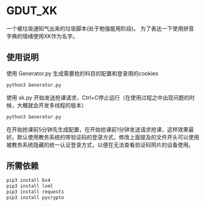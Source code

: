 # GDUT_XK

一个被垃圾通知气出来的垃圾脚本(处于勉强能用阶段)。
为了表达一下使用拼音字典的情绪使用XK作为名字。

## 使用说明

使用 Generator.py 生成需要抢的科目的配置和登录用的cookies
```bash
python3 Generator.py
```
使用 xk.py 开始发送抢课请求，Ctrl+C停止运行（在使用过程之中出现问题的时候，大概就会开发多线程的版本）
```bash
python3 Generator.py
```
在开始抢课前5分钟先生成配置，在开始抢课前1分钟发送请求抢课，这样效果最好。默认使用教务系统的带验证码的登录方式，修改上面提及的文件开头可以使用被教务系统隐藏的统一认证登录方式，以便在无法查看验证码照片的设备使用。

## 所需依赖
```bash
pip3 install bs4
pip3 install lxml
pip3 install requests
pip3 install pycrypto
```

